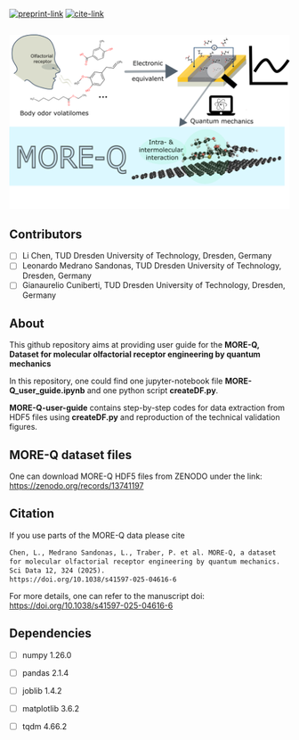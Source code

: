 [![preprint-link](https://img.shields.io/badge/paper-chemRxiv.org-A9A8AD)](https://chemrxiv.org/engage/chemrxiv/article-details/66e08e0151558a15ef9d26f6)
[![cite-link](https://img.shields.io/badge/how_to-cite-000000)](https://github.com/LiC1117/MORE-Q/blob/main/README.md#Citation)

##

![Logo](./FIG_1.png)

## Contributors

- [ ] Li Chen, TUD Dresden University of Technology, Dresden, Germany
- [ ] Leonardo Medrano Sandonas, TUD Dresden University of Technology, Dresden, Germany
- [ ] Gianaurelio Cuniberti, TUD Dresden University of Technology, Dresden, Germany

## About

This github repository aims at providing user guide for the **MORE-Q, Dataset for molecular olfactorial receptor engineering by quantum mechanics**

In this repository, one could find one jupyter-notebook file __MORE-Q_user_guide.ipynb__ and one python script __createDF.py__. 

__MORE-Q-user-guide__ contains step-by-step codes for data extraction from HDF5 files using __createDF.py__ and reproduction of the technical validation figures. 



## MORE-Q dataset files
One can download MORE-Q HDF5 files from ZENODO under the link: https://zenodo.org/records/13741197

## Citation
If you use parts of the MORE-Q data please cite
```
Chen, L., Medrano Sandonas, L., Traber, P. et al. MORE-Q, a dataset for molecular olfactorial receptor engineering by quantum mechanics.
Sci Data 12, 324 (2025).
https://doi.org/10.1038/s41597-025-04616-6
```

For more details, one can refer to the manuscript doi: https://doi.org/10.1038/s41597-025-04616-6

## Dependencies
- [ ] numpy 1.26.0
- [ ] pandas 2.1.4
- [ ] joblib 1.4.2
- [ ] matplotlib 3.6.2
- [ ] tqdm 4.66.2


